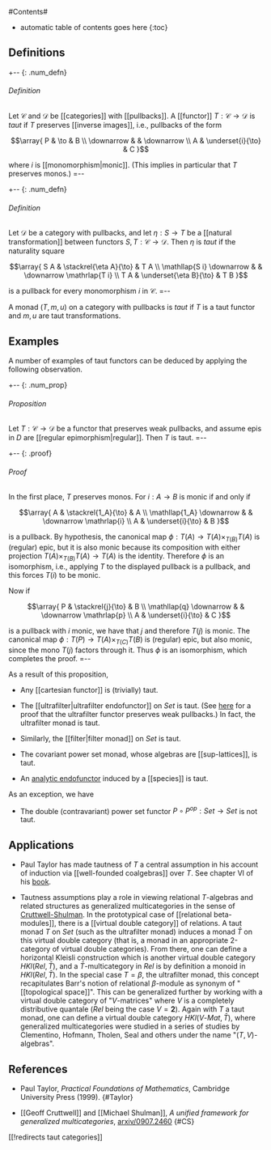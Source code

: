 #Contents#
* automatic table of contents goes here
{:toc}


## Definitions 

+-- {: .num_defn} 
###### Definition 
Let $\mathcal{C}$ and $\mathcal{D}$ be [[categories]] with [[pullbacks]]. A [[functor]] $T: \mathcal{C} \to \mathcal{D}$ is _taut_ if $T$ preserves [[inverse images]], i.e., pullbacks of the form 

$$\array{
P & \to & B \\
\downarrow & & \downarrow \\
A & \underset{i}{\to} & C
}$$ 

where $i$ is [[monomorphism|monic]]. (This implies in particular that $T$ preserves monos.) 
=-- 

+-- {: .num_defn} 
###### Definition 
Let $\mathcal{D}$ be a category with pullbacks, and let $\eta: S \to T$ be a [[natural transformation]] between functors $S, T: \mathcal{C} \to \mathcal{D}$. Then $\eta$ is _taut_ if the naturality square 

$$\array{
S A & \stackrel{\eta A}{\to} & T A \\
\mathllap{S i} \downarrow & & \downarrow \mathrlap{T i} \\ 
T A & \underset{\eta B}{\to} & T B
}$$ 

is a pullback for every monomorphism $i$ in $\mathcal{C}$. 
=-- 

A monad $(T, m, u)$ on a category with pullbacks is _taut_ if $T$ is a taut functor and $m, u$ are taut transformations. 


## Examples 

A number of examples of taut functors can be deduced by applying the following observation. 

+-- {: .num_prop} 
###### Proposition 
Let $T: \mathcal{C} \to \mathcal{D}$ be a functor that preserves weak pullbacks, and assume epis in $D$ are [[regular epimorphism|regular]]. Then $T$ is taut. 
=-- 

+-- {: .proof} 
###### Proof 
In the first place, $T$ preserves monos. For $i: A \to B$ is monic if and only if 

$$\array{
A & \stackrel{1_A}{\to} & A \\
\mathllap{1_A} \downarrow & & \downarrow \mathrlap{i} \\
A & \underset{i}{\to} & B
}$$ 

is a pullback. By hypothesis, the canonical map $\phi: T(A) \to T(A) \times_{T(B)} T(A)$ is (regular) epic, but it is also monic because its composition with either projection $T(A) \times_{T(B)} T(A) \to T(A)$ is the identity. Therefore $\phi$ is an isomorphism, i.e., applying $T$ to the displayed pullback is a pullback, and this forces $T(i)$ to be monic. 

Now if 

$$\array{
P & \stackrel{j}{\to} & B \\
\mathllap{q} \downarrow & & \downarrow \mathrlap{p} \\
A & \underset{i}{\to} & C
}$$ 

is a pullback with $i$ monic, we have that $j$ and therefore $T(j)$ is monic. 
The canonical map $\phi: T(P) \to T(A) \times_{T(C)} T(B)$ is (regular) epic, but also monic, since the mono $T(j)$ factors through it. Thus $\phi$ is an isomorphism, which completes the proof. 
=-- 

As a result of this proposition, 

* Any [[cartesian functor]] is (trivially) taut. 

* The [[ultrafilter|ultrafilter endofunctor]] on $Set$ is taut. (See [here](/nlab/show/relational+beta-module#functor) for a proof that the ultrafilter functor preserves weak pullbacks.) In fact, the ultrafilter monad is taut. 

* Similarly, the [[filter|filter monad]] on $Set$ is taut. 

* The covariant power set monad, whose algebras are [[sup-lattices]], is taut. 

* An [analytic endofunctor](/nlab/show/operad#analytic) induced by a [[species]] is taut. 

As an exception, we have 

* The double (contravariant) power set functor $P \circ P^{op}: Set \to Set$ is not taut. 

## Applications 

* Paul Taylor has made tautness of $T$ a central assumption in his account of induction via [[well-founded coalgebras]] over $T$. See chapter VI of his [book](#Taylor). 

* Tautness assumptions play a role in viewing relational $T$-algebras and related structures as generalized multicategories in the sense of [Cruttwell-Shulman](#CS). In the prototypical case of [[relational beta-modules]], there is a [[virtual double category]] of relations. A taut monad $T$ on $Set$ (such as the ultrafilter monad) induces a monad $\bar{T}$ on this virtual double category (that is, a monad in an appropriate 2-category of virtual double categories). From there, one can define a horizontal Kleisli construction which is another virtual double category $HKl(Rel, \bar{T})$, and a $\bar{T}$-multicategory in $Rel$ is by definition a monoid in $HKl(Rel, \bar{T})$. In the special case $T = \beta$, the ultrafilter monad, this concept recapitulates Barr's notion of relational $\beta$-module as synonym of "[[topological space]]". This can be generalized further by working with a virtual double category of "$V$-matrices" where $V$ is a completely distributive quantale ($Rel$ being the case $V = \mathbf{2}$). Again with $T$ a taut monad, one can define a virtual double category $HKl(V\text{-}Mat, \bar{T})$, where generalized multicategories were studied in a series of studies by Clementino, Hofmann, Tholen, Seal and others under the name "$(T, V)$-algebras". 

## References 

* Paul Taylor, *Practical Foundations of Mathematics*, Cambridge University Press (1999). 
{#Taylor} 

* [[Geoff Cruttwell]] and [[Michael Shulman]], _A unified framework for generalized multicategories_, [arxiv/0907.2460](http://arxiv.org/abs/0907.2460)
{#CS} 

[[!redirects taut categories]]